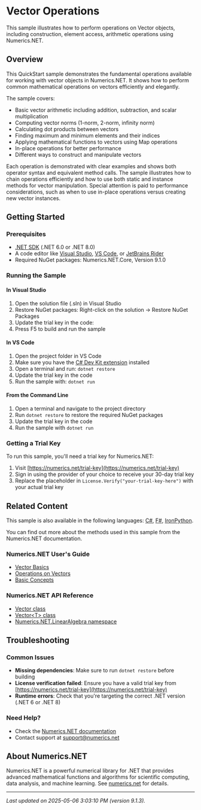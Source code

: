 # Vector Operations

This sample illustrates how to perform operations on Vector objects, including construction, element access, arithmetic operations using Numerics.NET.

## Overview

This QuickStart sample demonstrates the fundamental operations available for working with vector objects in 
Numerics.NET. It shows how to perform common mathematical operations on vectors efficiently and elegantly.

The sample covers:
- Basic vector arithmetic including addition, subtraction, and scalar multiplication
- Computing vector norms (1-norm, 2-norm, infinity norm)
- Calculating dot products between vectors
- Finding maximum and minimum elements and their indices
- Applying mathematical functions to vectors using Map operations
- In-place operations for better performance
- Different ways to construct and manipulate vectors

Each operation is demonstrated with clear examples and shows both operator syntax and equivalent method
calls. The sample illustrates how to chain operations efficiently and how to use both static and
instance methods for vector manipulation. Special attention is paid to performance considerations,
such as when to use in-place operations versus creating new vector instances.


## Getting Started

### Prerequisites

- [.NET SDK](https://dotnet.microsoft.com/download) (.NET 6.0 or .NET 8.0)
- A code editor like [Visual Studio](https://visualstudio.microsoft.com/), [VS Code](https://code.visualstudio.com/), or [JetBrains Rider](https://www.jetbrains.com/rider/)
- Required NuGet packages: Numerics.NET.Core, Version 9.1.0

### Running the Sample

#### In Visual Studio
1. Open the solution file (.sln) in Visual Studio
2. Restore NuGet packages: Right-click on the solution → Restore NuGet Packages
3. Update the trial key in the code:
4. Press F5 to build and run the sample

#### In VS Code

1. Open the project folder in VS Code
2. Make sure you have the [C# Dev Kit extension](https://marketplace.visualstudio.com/items?itemName=ms-dotnettools.csdevkit) installed
3. Open a terminal and run: `dotnet restore`
4. Update the trial key in the code 
5. Run the sample with: `dotnet run`

#### From the Command Line

1. Open a terminal and navigate to the project directory
2. Run `dotnet restore` to restore the required NuGet packages
3. Update the trial key in the code
4. Run the sample with `dotnet run`

### Getting a Trial Key

To run this sample, you'll need a trial key for Numerics.NET:

1. Visit [https://numerics.net/trial-key](https://numerics.net/trial-key)
2. Sign in using the provider of your choice to receive your 30-day trial key
3. Replace the placeholder in `License.Verify("your-trial-key-here")` with your actual trial key

## Related Content

This sample is also available in the following languages: 
[C#](https://github.com/NumericsDotNet/quickstart-csharp/tree/net462/linear-algebra/vectors/vector-operations), [F#](https://github.com/NumericsDotNet/quickstart-fsharp/tree/net462/linear-algebra/vectors/vector-operations), [IronPython](https://github.com/NumericsDotNet/quickstart-ironpython/tree/net462/linear-algebra/vectors/vector-operations).

You can find out more about the methods used in this sample from the Numerics.NET documentation.

### Numerics.NET User's Guide

- [Vector Basics](https://numerics.netvector-and-matrix/vectors/vector-basics)
- [Operations on Vectors](https://numerics.netvector-and-matrix/vectors/operations-on-vectors)
- [Basic Concepts](https://numerics.netvector-and-matrix/basic-concepts)

### Numerics.NET API Reference

- [Vector class](https://numerics.net/documentation/latest/reference/numerics.net.vector)
- [Vector&lt;T&gt; class](https://numerics.net/documentation/latest/reference/numerics.net.vector-1)
- [Numerics.NET.LinearAlgebra namespace](https://numerics.net/documentation/latest/reference/numerics.net.linearalgebra)


## Troubleshooting

### Common Issues

- **Missing dependencies**: Make sure to run `dotnet restore` before building
- **License verification failed**: Ensure you have a valid trial key from [https://numerics.net/trial-key](https://numerics.net/trial-key)
- **Runtime errors**: Check that you're targeting the correct .NET version (.NET 6 or .NET 8)

### Need Help?

- Check the [Numerics.NET documentation](https://numerics.net/documentation/)
- Contact support at [support@numerics.net](mailto:support@numerics.net?subject=VectorOperations%20QuickStart%20Sample%20%28Visual+Basic%29)

## About Numerics.NET

Numerics.NET is a powerful numerical library for .NET that provides advanced mathematical 
functions and algorithms for scientific computing, data analysis, and machine learning.
See [numerics.net](https://numerics.net) for details.

---

_Last updated on 2025-05-06 3:03:10 PM (version 9.1.3)._
